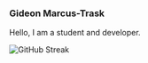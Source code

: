 ### Gideon Marcus-Trask

Hello, I am a student and developer.

![GitHub Streak](https://streak-stats.demolab.com?user=gideonmt&theme=dark&border_radius=8)
